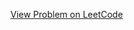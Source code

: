 [View Problem on LeetCode](https://leetcode.com/problems/maximum-difference-between-increasing-elements/)